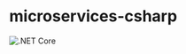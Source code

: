 # microservices-csharp
![.NET Core](https://github.com/elmarlegrange/microservices-csharp/workflows/.NET%20Core/badge.svg)
